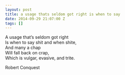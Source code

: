 ```yaml
---
layout: post
title: a usage thats seldom got right is when to say
date: 2014-09-29 21:07:00 Z
tags: []
---
```

A usage that’s seldom got right  
Is when to say shit and when shite,  
And many a chap  
Will fall back on crap,  
Which is vulgar, evasive, and trite.

Robert Conquest

